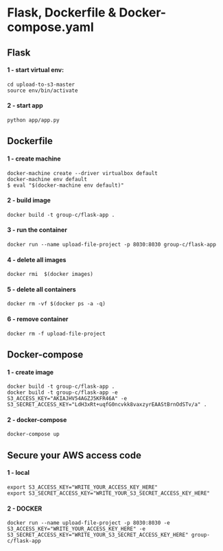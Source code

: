 # Flask, Dockerfile & Docker-compose.yaml

## Flask 

#### 1 - start virtual env: 

    cd upload-to-s3-master
    source env/bin/activate
    
#### 2 - start app

    python app/app.py

## Dockerfile

#### 1 - create machine 

    docker-machine create --driver virtualbox default
    docker-machine env default
    $ eval "$(docker-machine env default)"

#### 2 - build image 

    docker build -t group-c/flask-app .

#### 3 - run the container

    docker run --name upload-file-project -p 8030:8030 group-c/flask-app

#### 4 - delete all images 

    docker rmi  $(docker images)

#### 5 - delete all containers

    docker rm -vf $(docker ps -a -q)
    
#### 6 - remove container 

    docker rm -f upload-file-project

## Docker-compose 

#### 1 - create image

    docker build -t group-c/flask-app .     
    docker build -t group-c/flask-app -e S3_ACCESS_KEY="AKIAJHV54AGZJ5KFR46A" -e S3_SECRET_ACCESS_KEY="LdH3xRt+uqfG0ncvkk8vaxzyrEAAStBrnOdSTv/a" .



#### 2 - docker-compose 

    docker-compose up

## Secure your AWS access code


#### 1 - local

    export S3_ACCESS_KEY="WRITE_YOUR_ACCESS_KEY_HERE"
    export S3_SECRET_ACCESS_KEY="WRITE_YOUR_S3_SECRET_ACCESS_KEY_HERE"

#### 2 - DOCKER 

    docker run --name upload-file-project -p 8030:8030 -e S3_ACCESS_KEY="WRITE_YOUR_ACCESS_KEY_HERE" -e S3_SECRET_ACCESS_KEY="WRITE_YOUR_S3_SECRET_ACCESS_KEY_HERE" group-c/flask-app